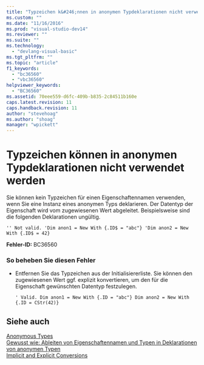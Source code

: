 ```yaml
---
title: "Typzeichen k&#246;nnen in anonymen Typdeklarationen nicht verwendet werden | Microsoft Docs"
ms.custom: ""
ms.date: "11/16/2016"
ms.prod: "visual-studio-dev14"
ms.reviewer: ""
ms.suite: ""
ms.technology: 
  - "devlang-visual-basic"
ms.tgt_pltfrm: ""
ms.topic: "article"
f1_keywords: 
  - "bc36560"
  - "vbc36560"
helpviewer_keywords: 
  - "BC36560"
ms.assetid: 70eee559-d6fc-409b-b835-2c84511b160e
caps.latest.revision: 11
caps.handback.revision: 11
author: "stevehoag"
ms.author: "shoag"
manager: "wpickett"
---
```

# Typzeichen k&#246;nnen in anonymen Typdeklarationen nicht verwendet werden
Sie können kein Typzeichen für einen Eigenschaftennamen verwenden, wenn Sie eine Instanz eines anonymen Typs deklarieren. Der Datentyp der Eigenschaft wird vom zugewiesenen Wert abgeleitet. Beispielsweise sind die folgenden Deklarationen ungültig.  
  
```vb#  
'' Not valid. 'Dim anon1 = New With {.ID$ = "abc"} 'Dim anon2 = New With {.ID$ = 42}  
```  
  
 **Fehler\-ID:** BC36560  
  
### So beheben Sie diesen Fehler  
  
-   Entfernen Sie das Typzeichen aus der Initialisiererliste. Sie können den zugewiesenen Wert ggf. explizit konvertieren, um den für die Eigenschaft gewünschten Datentyp festzulegen.  
  
    ```vb#  
    ' Valid. Dim anon1 = New With {.ID = "abc"} Dim anon2 = New With {.ID = CStr(42)}  
    ```  
  
## Siehe auch  
 [Anonymous Types](../../visual-basic/programming-guide/language-features/objects-and-classes/anonymous-types.md)   
 [Gewusst wie: Ableiten von Eigenschaftennamen und Typen in Deklarationen von anonymen Typen](../../visual-basic/programming-guide/language-features/objects-and-classes/how-to-infer-property-names-and-types-in-anonymous-type-declarations.md)   
 [Implicit and Explicit Conversions](../../visual-basic/programming-guide/language-features/data-types/implicit-and-explicit-conversions.md)